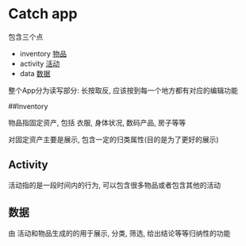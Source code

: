 # Catch app

包含三个点

* inventory [物品](./inventory/index.md)
* activity [活动](./activity/index.md)
* data [数据](./data/index.md)

整个App分为读写部分: 长按取反, 应该按到每一个地方都有对应的编辑功能

##Inventory

物品指固定资产, 包括 衣服, 身体状况, 数码产品, 房子等等

对固定资产主要是展示, 包含一定的归类属性(目的是为了更好的展示)



## Activity

活动指的是一段时间内的行为, 可以包含很多物品或者包含其他的活动



## 数据

由 活动和物品生成的的用于展示, 分类, 筛选, 给出结论等等归纳性的功能













